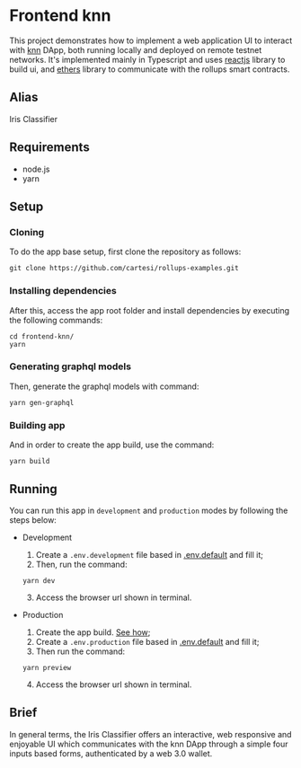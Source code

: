 # Frontend knn

This project demonstrates how to implement a web application UI to interact with [knn](../knn/) DApp, both running locally and deployed on remote testnet networks.
It's implemented mainly in Typescript and uses [reactjs](https://reactjs.org/) library to build ui, and [ethers](https://docs.ethers.io/v5/) library to communicate with the rollups smart contracts.

## Alias

Iris Classifier

## Requirements

- node.js
- yarn

## Setup

### Cloning

To do the app base setup, first clone the repository as follows:

```shell
git clone https://github.com/cartesi/rollups-examples.git
```

### Installing dependencies

After this, access the app root folder and install dependencies by executing the following commands:

```shell
cd frontend-knn/
yarn
```

### Generating graphql models

Then, generate the graphql models with command:

```shell
yarn gen-graphql
```

### Building app

And in order to create the app build, use the command:

```shell
yarn build
```

## Running

You can run this app in `development` and `production` modes by following the steps below:

- Development

    1. Create a `.env.development` file based in [.env.default](.env.default) and fill it;
    2. Then, run the command:
    ```shell
    yarn dev
    ```
    3. Access the browser url shown in terminal.

- Production

    1. Create the app build. [See how](#building-app);
    2. Create a `.env.production` file based in [.env.default](.env.default) and fill it;
    3. Then run the command:
    ```shell
    yarn preview
    ```
    4. Access the browser url shown in terminal.

## Brief

In general terms, the Iris Classifier offers an interactive, web responsive and enjoyable UI which communicates with the knn DApp through a simple four inputs based forms, authenticated by a web 3.0 wallet.


